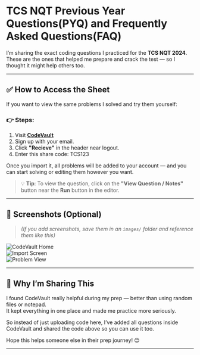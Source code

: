 # TCS NQT Previous Year Questions(PYQ) and Frequently Asked Questions(FAQ)

I’m sharing the exact coding questions I practiced for the **TCS NQT 2024**. These are the ones that helped me prepare and crack the test — so I thought it might help others too.

---

## ✅ How to Access the Sheet

If you want to view the same problems I solved and try them yourself:

### 👉 Steps:
1. Visit [**CodeVault**](https://codeevault.netlify.app)
2. Sign up with your email.
3. Click **"Recieve"** in the header near logout.
4. Enter this share code: TCS123

Once you import it, all problems will be added to your account — and you can start solving or editing them however you want.

> 💡 **Tip**: To view the question, click on the **"View Question / Notes"** button near the **Run** button in the editor.

---

## 📸 Screenshots (Optional)

> *(If you add screenshots, save them in an `images/` folder and reference them like this)*

![CodeVault Home](./images/home.png)  
![Import Screen](./images/import.png)  
![Problem View](./images/problem.png)

---

## 💬 Why I’m Sharing This

I found CodeVault really helpful during my prep — better than using random files or notepad.  
It kept everything in one place and made me practice more seriously.

So instead of just uploading code here, I’ve added all questions inside CodeVault and shared the code above so you can use it too.

Hope this helps someone else in their prep journey! 😊

---
